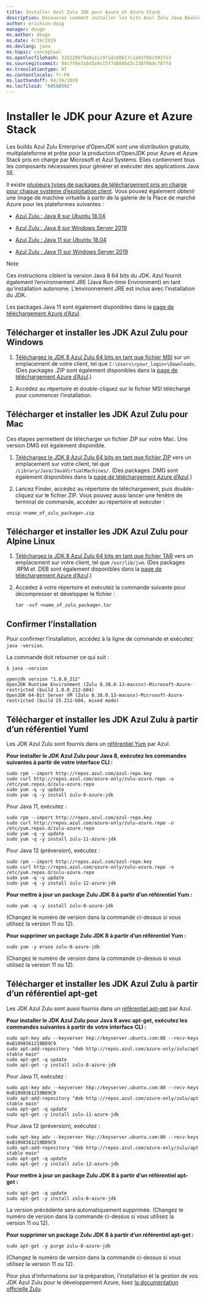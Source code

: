 ```yaml
---
title: Installer Azul Zulu JDK pour Azure et Azure Stack
description: Découvrez comment installer les kits Azul Zulu Java Development Kits (JDK) pour le développement Azure avec Windows, Linux et Mac.
author: erickson-doug
manager: douge
ms.author: douge
ms.date: 4/19/2019
ms.devlang: java
ms.topic: conceptual
ms.openlocfilehash: 33d2206f9a0a1cc9fadc60b17c1a93f66c592fe3
ms.sourcegitcommit: 04cff6e3c6d3a9c15f7d88d5d3c238f0bdc787fd
ms.translationtype: HT
ms.contentlocale: fr-FR
ms.lasthandoff: 04/26/2019
ms.locfileid: "64568592"
---
```

# <a name="install-the-jdk-for-azure-and-azure-stack"></a>Installer le JDK pour Azure et Azure Stack

Les builds Azul Zulu Enterprise d’OpenJDK sont une distribution gratuite, multiplateforme et prête pour la production d’OpenJDK pour Azure et Azure Stack pris en charge par Microsoft et Azul Systems. Elles contiennent tous les composants nécessaires pour générer et exécuter des applications Java SE.

Il existe [plusieurs types de packages de téléchargement pris en charge pour chaque système d’exploitation client](https://www.azul.com/downloads/azure-only/zulu/). Vous pouvez également obtenir une image de machine virtuelle à partir de la galerie de la Place de marché Azure pour les plateformes suivantes :

  * [Azul Zulu : Java 8 sur Ubuntu 18.04](https://azuremarketplace.microsoft.com/en-us/marketplace/apps/azul.azul-zulu8-ubuntu-1804)
  * [Azul Zulu : Java 8 sur Windows Server 2019](https://azuremarketplace.microsoft.com/en-us/marketplace/apps/azul.azul-zulu8-windows-2019)
  
  * [Azul Zulu : Java 11 sur Ubuntu 18.04](https://azuremarketplace.microsoft.com/en-us/marketplace/apps/azul.azul-zulu11-ubuntu-1804)
  * [Azul Zulu : Java 11 sur Windows Server 2019](https://azuremarketplace.microsoft.com/en-us/marketplace/apps/azul.azul-zulu11-windows-2019)


> [!NOTE]
> Ces instructions ciblent la version Java 8 64 bits du JDK. Azul fournit également l’environnement JRE (Java Run-time Environment) en tant qu’installation autonome. L’environnement JRE est inclus avec l’installation du JDK.
>
>  Les packages Java 11 sont également disponibles dans la [page de téléchargement Azure d’Azul](https://www.azul.com/downloads/azure-only/zulu/).

## <a name="download-and-install-the-azul-zulu-jdks-for-windows"></a>Télécharger et installer les JDK Azul Zulu pour Windows 

1. [Téléchargez le JDK 8 Azul Zulu 64 bits en tant que fichier MSI](https://repos.azul.com/azure-only/zulu/packages/zulu-11/11.0.3/zulu-11-azure-jdk_11.31.11-11.0.3-win_x64.msi) sur un emplacement de votre client, tel que `C:\Users\<your_login>\Downloads`. (Des packages .ZIP sont également disponibles dans la [page de téléchargement Azure d’Azul](https://www.azul.com/downloads/azure-only/zulu/).)

2. Accédez au répertoire et double-cliquez sur le fichier MSI téléchargé pour commencer l’installation.

## <a name="download-and-install-the-azul-zulu-jdks-for-mac"></a>Télécharger et installer les JDK Azul Zulu pour Mac 

Ces étapes permettent de télécharger un fichier ZIP sur votre Mac. Une version DMG est également disponible.

1. [Téléchargez le JDK 8 Azul Zulu 64 bits en tant que fichier ZIP](https://repos.azul.com/azure-only/zulu/packages/zulu-11/11.0.3/zulu-11-azure-jdk_11.31.11-11.0.3-macosx_x64.zip) vers un emplacement sur votre client, tel que `/Library/Java/JavaVirtualMachines/`. (Des packages .DMG sont également disponibles dans la [page de téléchargement Azure d’Azul](https://www.azul.com/downloads/azure-only/zulu/).)

2. Lancez Finder, accédez au répertoire de téléchargement, puis double-cliquez sur le fichier ZIP. Vous pouvez aussi lancer une fenêtre de terminal de commande, accéder au répertoire et exécuter :

```cli
unzip <name_of_zulu_package>.zip
```

## <a name="download-and-install-the-azul-zulu-jdks-for-alpine-linux"></a>Télécharger et installer les JDK Azul Zulu pour Alpine Linux

1. [Téléchargez le JDK 8 Azul Zulu 64 bits en tant que fichier TAR](https://repos.azul.com/azure-only/zulu/packages/zulu-11/11.0.3/zulu-11-azure-jdk_11.31.11-11.0.3-linux_x64.tar.gz) vers un emplacement sur votre client, tel que `/usr/lib/jvm`. (Des packages .RPM et .DEB sont également disponibles dans la [page de téléchargement Azure d’Azul](https://www.azul.com/downloads/azure-only/zulu/).)

2. Accédez à votre répertoire et exécutez la commande suivante pour décompresser et développer le fichier :

    ```cli
    tar -xvf <name_of_zulu_package>.tar
    ```

## <a name="confirm-your-installation"></a>Confirmer l’installation

Pour confirmer l’installation, accédez à la ligne de commande et exécutez `java -version`.

La commande doit retourner ce qui suit :

```cli
$ java -version

openjdk version "1.8.0_212"
OpenJDK Runtime Environment (Zulu 8.38.0.13-macosx)-Microsoft-Azure-restricted (build 1.8.0_212-b04)
OpenJDK 64-Bit Server VM (Zulu 8.38.0.13-macosx)-Microsoft-Azure-restricted (build 25.212-b04, mixed mode)

```

## <a name="download-and-install-the-azul-zulu-jdks-from-a-yum-repository"></a>Télécharger et installer les JDK Azul Zulu à partir d’un référentiel Yuml

Les JDK Azul Zulu sont fournis dans un [référentiel Yum](http://repos.azul.com/azure-only/zulu-azure.repo) par Azul.

**Pour installer le JDK Azul Zulu pour Java 8, exécutez les commandes suivantes à partir de votre interface CLI :**

```cli
sudo rpm --import http://repos.azul.com/azul-repo.key
sudo curl http://repos.azul.com/azure-only/zulu-azure.repo -o /etc/yum.repos.d/zulu-azure.repo
sudo yum -q -y update
sudo yum -q -y install zulu-8-azure-jdk
```

Pour Java 11, exécutez :

```cli
sudo rpm --import http://repos.azul.com/azul-repo.key
sudo curl http://repos.azul.com/azure-only/zulu-azure.repo -o /etc/yum.repos.d/zulu-azure.repo
sudo yum -q -y update
sudo yum -q -y install zulu-11-azure-jdk
```

Pour Java 12 (préversion), exécutez :

```cli
sudo rpm --import http://repos.azul.com/azul-repo.key
sudo curl http://repos.azul.com/azure-only/zulu-azure.repo -o /etc/yum.repos.d/zulu-azure.repo
sudo yum -q -y update
sudo yum -q -y install zulu-12-azure-jdk
```

**Pour mettre à jour un package Zulu JDK 8 à partir d’un référentiel Yum :**

```cli
sudo yum -q -y install zulu-8-azure-jdk
```

(Changez le numéro de version dans la commande ci-dessus si vous utilisez la version 11 ou 12).

**Pour supprimer un package Zulu JDK 8 à partir d’un référentiel Yum :**

```cli
sudo yum -y erase zulu-8-azure-jdk
```
(Changez le numéro de version dans la commande ci-dessus si vous utilisez la version 11 ou 12).

## <a name="download-and-install-the-azul-zulu-jdks-from-an-apt-get-repository"></a>Télécharger et installer les JDK Azul Zulu à partir d’un référentiel apt-get

Les JDK Azul Zulu sont aussi fournis dans un [référentiel apt-get](http://repos.azul.com/azure-only/zulu/apt) par Azul.

**Pour installer le JDK Azul Zulu pour Java 8 avec apt-get, exécutez les commandes suivantes à partir de votre interface CLI :**

```cli
sudo apt-key adv --keyserver hkp://keyserver.ubuntu.com:80 --recv-keys 0xB1998361219BD9C9
sudo apt-add-repository "deb http://repos.azul.com/azure-only/zulu/apt stable main"
sudo apt-get -q update
sudo apt-get -y install zulu-8-azure-jdk
```

Pour Java 11, exécutez :

```cli
sudo apt-key adv --keyserver hkp://keyserver.ubuntu.com:80 --recv-keys 0xB1998361219BD9C9
sudo apt-add-repository "deb http://repos.azul.com/azure-only/zulu/apt stable main"
sudo apt-get -q update
sudo apt-get -y install zulu-11-azure-jdk
```

Pour Java 12 (préversion), exécutez :

```cli
sudo apt-key adv --keyserver hkp://keyserver.ubuntu.com:80 --recv-keys 0xB1998361219BD9C9
sudo apt-add-repository "deb http://repos.azul.com/azure-only/zulu/apt stable main"
sudo apt-get -q update
sudo apt-get -y install zulu-12-azure-jdk
```

**Pour mettre à jour un package Zulu JDK 8 à partir d’un référentiel apt-get :**

```cli
sudo apt-get -q update
sudo apt-get -y install zulu-8-azure-jdk
```

La version précédente sera automatiquement supprimée.
(Changez le numéro de version dans la commande ci-dessus si vous utilisez la version 11 ou 12).

**Pour supprimer un package Zulu JDK 8 à partir d’un référentiel apt-get :**

```cli
sudo apt-get -y purge zulu-8-azure-jdk
```

(Changez le numéro de version dans la commande ci-dessus si vous utilisez la version 11 ou 12).

Pour plus d’informations sur la préparation, l’installation et la gestion de vos JDK Azul Zulu pour le développement Azure, lisez [la documentation officielle Zulu](https://docs.azul.com/zulu/zuludocs/index.htm).

